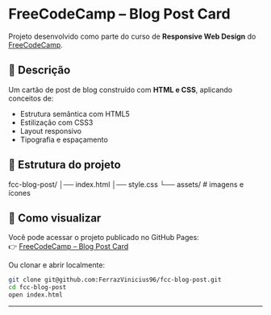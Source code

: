 # FreeCodeCamp – Blog Post Card

Projeto desenvolvido como parte do curso de **Responsive Web Design** do [FreeCodeCamp](https://www.freecodecamp.org/).

## 📝 Descrição
Um cartão de post de blog construído com **HTML e CSS**, aplicando conceitos de:
- Estrutura semântica com HTML5
- Estilização com CSS3
- Layout responsivo
- Tipografia e espaçamento

## 📂 Estrutura do projeto
fcc-blog-post/
│── index.html
│── style.css
└── assets/     # imagens e ícones

## 🚀 Como visualizar
Você pode acessar o projeto publicado no GitHub Pages:  
👉 [FreeCodeCamp – Blog Post Card](https://ferrazvinicius96.github.io/fcc-blog-post/)

Ou clonar e abrir localmente:
```bash
git clone git@github.com:FerrazVinicius96/fcc-blog-post.git
cd fcc-blog-post
open index.html
```

---

